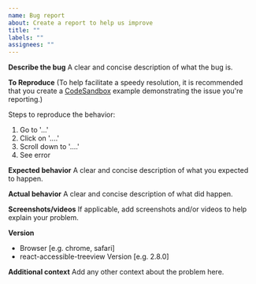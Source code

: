 ```yaml
---
name: Bug report
about: Create a report to help us improve
title: ""
labels: ""
assignees: ""
---
```


**Describe the bug**
A clear and concise description of what the bug is.

**To Reproduce**
(To help facilitate a speedy resolution, it is recommended that you create a [CodeSandbox](https://codesandbox.io) example demonstrating the issue you're reporting.)

Steps to reproduce the behavior:

1. Go to '...'
2. Click on '....'
3. Scroll down to '....'
4. See error

**Expected behavior**
A clear and concise description of what you expected to happen.

**Actual behavior**
A clear and concise description of what did happen.

**Screenshots/videos**
If applicable, add screenshots and/or videos to help explain your problem.

**Version**
- Browser [e.g. chrome, safari]
- react-accessible-treeview Version [e.g. 2.8.0]

**Additional context**
Add any other context about the problem here.
